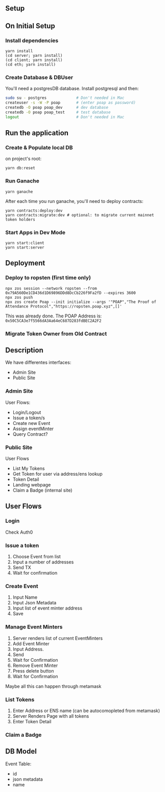 ## Setup

## On Initial Setup

### Install dependencies

    yarn install
    (cd server; yarn install)
    (cd client; yarn install)
    (cd eth; yarn install)

### Create Database & DBUser

You'll need a postgresDB database. Install postgresql and then:

```bash
sudo su - postgres             # Don't needed in Mac
createuser -s -W -P poap       # (enter poap as password)
createdb -O poap poap_dev      # dev database
createdb -O poap poap_test     # test database
logout                         # Don't needed in Mac
```

## Run the application

### Create & Populate local DB

on project's root:

    yarn db:reset

### Run Ganache

    yarn ganache

After each time you run ganache, you'll need to deploy contracts:

    yarn contracts:deploy:dev
    yarn contracts:migrate:dev # optional: to migrate current mainnet token holders

### Start Apps in Dev Mode

    yarn start:client
    yarn start:server

## Deployment

### Deploy to ropsten (first time only)

    npx zos session --network ropsten --from 0x79A560De1CD436d1D69896DDd8DcCb226f9Fa2fD --expires 3600
    npx zos push
    npx zos create Poap --init initialize --args '"POAP","The Proof of Attendance Protocol","https://ropsten.poap.xyz",[]'

This was already done. The POAP Address is: `0x50C5CA3e7f5566dA3Aa64eC687D283fdBEC2A2F2`

### Migrate Token Owner from Old Contract

## Description

We have differentes interfaces:

- Admin Site
- Public Site

### Admin Site

User Flows:

- Login/Logout
- Issue a token/s
- Create new Event
- Assign eventMinter
- Query Contract?

### Public Site

User Flows

- List My Tokens
- Get Token for user via address/ens lookup
- Token Detail
- Landing webpage
- Claim a Badge (internal site)

## User Flows

### Login

Check Auth0

### Issue a token

1. Choose Event from list
2. Input a number of addresses
3. Send TX
4. Wait for confirmation

### Create Event

1. Input Name
2. Input Json Metadata
3. Input list of event minter address
4. Save

### Manage Event Minters

1. Server renders list of current EventMinters
2. Add Event Minter
3. Input Address.
4. Send
5. Wait for Confirmation
6. Remove Event Minter
7. Press delete button
8. Wait for Confirmation

Maybe all this can happen through metamask

### List Tokens

1. Enter Address or ENS name (can be autocomopleted from metamask)
2. Server Renders Page with all tokens
3. Enter Token Detail

### Claim a Badge

## DB Model

Event Table:

- id
- json metadata
- name
